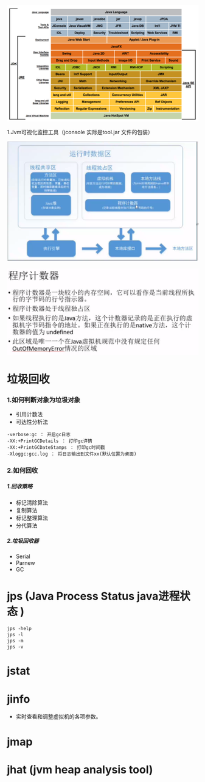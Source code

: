 ![jdk](../../image/jvm/jdk7.png)

1.Jvm可视化监控工具（jconsole 实际是tool.jar 文件的包装）


![jdk](../../image/jvm/jvm-1.png)

![jdk](../../image/jvm/jvm-2.png)

# 垃圾回收

### 1.如何判断对象为垃圾对象
- 引用计数法
- 可达性分析法

```
-verbose:gc ： 开启gc日志
-XX:+PrintGCDetails ： 打印gc详情
-XX:+PrintGCDateStamps ： 打印gc时间戳
-Xloggc:gcc.log ： 将日志输出到文件xx(默认位置为桌面)
```
### 2.如何回收

##### 1.回收策略
- 标记清除算法
- 复制算法
- 标记整理算法
- 分代算法

##### 2.垃圾回收器
- Serial
- Parnew
- GC


# jps (Java Process Status java进程状态 )
```
jps -help
jps -l
jps -m
jps -v
```

# jstat 

# jinfo
- 实时查看和调整虚拟机的各项参数。

# jmap

# jhat (jvm heap analysis tool)
